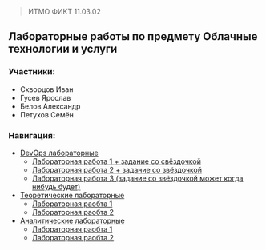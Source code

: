 > ИТМО ФИКТ 11.03.02

## Лабораторные работы по предмету Облачные технологии и услуги

### Участники:

* Скворцов Иван
* Гусев Ярослав
* Белов Александр
* Петухов Семён

### Навигация:
* [DevOps лабораторные](./DevOps_labs)
    * [Лабораторная работа 1 + задание со свёздочкой](./DevOps_labs/Lab1/README.md)
    * [Лабораторная работа 2 + задание со звёздочкой](./DevOps_labs/Lab2/README.md)
    * [Лабораторная работа 3 (задание со звёздочкой может когда нибудь будет)](./DevOps_labs/Lab3/README.md)
* [Теоретические лабораторные](./Theoretical_labs)
  * [Лабораторная раобта 1](./Theoretical_labs/Lab1/README.md) 
  * [Лабораторная раобта 2](./Theoretical_labs/Lab2/README.md) 
* [Аналитические лабораторные](./Analytical_labs)
  * [Лабораторная раобта 1](./Analytical_labs/Lab1/README.md) 
  * [Лабораторная раобта 2](./Analytical_labs/Lab2/README.md) 
